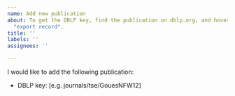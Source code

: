 ```yaml
---
name: Add new publication
about: To get the DBLP key, find the publication on dblp.org, and hover mouse over
  "export record".
title: ''
labels: ''
assignees: ''

---
```


I would like to add the following publication:

- DBLP key: [e.g. journals/tse/GouesNFW12]
